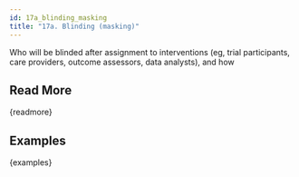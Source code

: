 ```yaml
---
id: 17a_blinding_masking
title: "17a. Blinding (masking)"
---
```

Who will be blinded after assignment to interventions (eg, trial participants, care providers, outcome assessors, data analysts), and how

## Read More

{readmore}

## Examples

{examples}